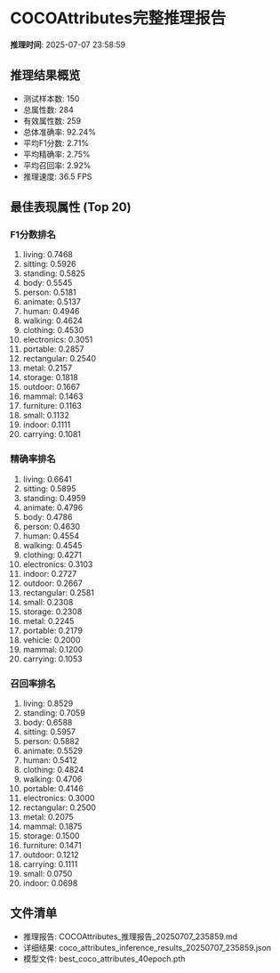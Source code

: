 # COCOAttributes完整推理报告

**推理时间**: 2025-07-07 23:58:59

## 推理结果概览
- 测试样本数: 150
- 总属性数: 284
- 有效属性数: 259
- 总体准确率: 92.24%
- 平均F1分数: 2.71%
- 平均精确率: 2.75%
- 平均召回率: 2.92%
- 推理速度: 36.5 FPS

## 最佳表现属性 (Top 20)
### F1分数排名
1. living: 0.7468
2. sitting: 0.5926
3. standing: 0.5825
4. body: 0.5545
5. person: 0.5181
6. animate: 0.5137
7. human: 0.4946
8. walking: 0.4624
9. clothing: 0.4530
10. electronics: 0.3051
11. portable: 0.2857
12. rectangular: 0.2540
13. metal: 0.2157
14. storage: 0.1818
15. outdoor: 0.1667
16. mammal: 0.1463
17. furniture: 0.1163
18. small: 0.1132
19. indoor: 0.1111
20. carrying: 0.1081

### 精确率排名
1. living: 0.6641
2. sitting: 0.5895
3. standing: 0.4959
4. animate: 0.4796
5. body: 0.4786
6. person: 0.4630
7. human: 0.4554
8. walking: 0.4545
9. clothing: 0.4271
10. electronics: 0.3103
11. indoor: 0.2727
12. outdoor: 0.2667
13. rectangular: 0.2581
14. small: 0.2308
15. storage: 0.2308
16. metal: 0.2245
17. portable: 0.2179
18. vehicle: 0.2000
19. mammal: 0.1200
20. carrying: 0.1053

### 召回率排名
1. living: 0.8529
2. standing: 0.7059
3. body: 0.6588
4. sitting: 0.5957
5. person: 0.5882
6. animate: 0.5529
7. human: 0.5412
8. clothing: 0.4824
9. walking: 0.4706
10. portable: 0.4146
11. electronics: 0.3000
12. rectangular: 0.2500
13. metal: 0.2075
14. mammal: 0.1875
15. storage: 0.1500
16. furniture: 0.1471
17. outdoor: 0.1212
18. carrying: 0.1111
19. small: 0.0750
20. indoor: 0.0698

## 文件清单
- 推理报告: COCOAttributes_推理报告_20250707_235859.md
- 详细结果: coco_attributes_inference_results_20250707_235859.json
- 模型文件: best_coco_attributes_40epoch.pth
